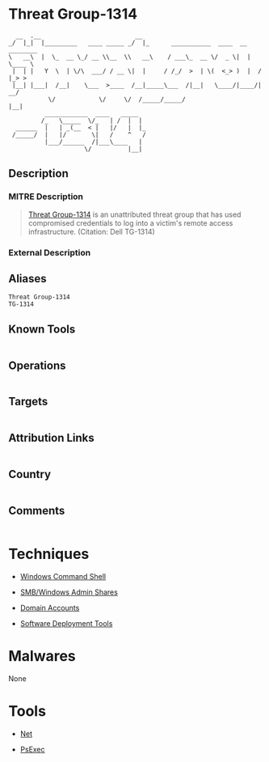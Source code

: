
# Threat Group-1314

```
  __  .__                          __                                        
_/  |_|  |_________   ____ _____ _/  |_      ___________  ____  __ ________  
\   __\  |  \_  __ \_/ __ \\__  \\   __\    / ___\_  __ \/  _ \|  |  \____ \ 
 |  | |   Y  \  | \/\  ___/ / __ \|  |     / /_/  >  | \(  <_> )  |  /  |_> >
 |__| |___|  /__|    \___  >____  /__|_____\___  /|__|   \____/|____/|   __/ 
           \/            \/     \/  /_____/_____/                    |__|    
          ____________  ____   _____  
         /_   \_____  \/_   | /  |  | 
  ______  |   | _(__  < |   |/   |  |_
 /_____/  |   |/       \|   /    ^   /
          |___/______  /|___\____   | 
                     \/          |__| 

```

## Description

### MITRE Description

> [Threat Group-1314](https://attack.mitre.org/groups/G0028) is an unattributed threat group that has used compromised credentials to log into a victim's remote access infrastructure. (Citation: Dell TG-1314)

### External Description

> 

## Aliases

```
Threat Group-1314
TG-1314
```

## Known Tools

```

```

## Operations

```

```

## Targets

```

```

## Attribution Links

```

```

## Country

```

```

## Comments

```

```

# Techniques


* [Windows Command Shell](../techniques/Windows-Command-Shell.md)

* [SMB/Windows Admin Shares](../techniques/SMB-Windows-Admin-Shares.md)
    
* [Domain Accounts](../techniques/Domain-Accounts.md)
    
* [Software Deployment Tools](../techniques/Software-Deployment-Tools.md)
    

# Malwares

None

# Tools


* [Net](../tools/Net.md)

* [PsExec](../tools/PsExec.md)
    
